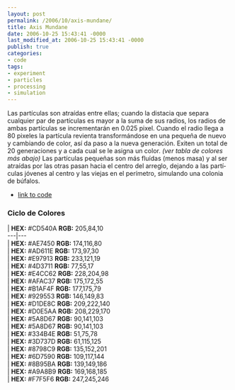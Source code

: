 ```yaml
---
layout: post
permalink: /2006/10/axis-mundane/
title: Axis Mundane
date: 2006-10-25 15:43:41 -0000
last_modified_at: 2006-10-25 15:43:41 -0000
publish: true
categories:
- code
tags:
- experiment
- particles
- processing
- simulation
---
```

Las partí­culas son atraí­das entre ellas; cuando la distacia que separa cualquier par de partí­culas es mayor a la suma de sus radios, los radios de ambas partí­culas se incrementarán en 0.025 pixel. Cuando el radio llega a 80 pixeles la partí­cula revienta transformándose en una pequeña de nuevo y cambiando de color, así da paso a la nueva generación. Exiten un total de 20 generaciones y a cada cual se le asigna un color. _(ver tabla de colores más abajo)_ Las partí­culas pequeñas son más fluí­das (menos masa) y al ser atraí­das por las otras pasan hacia el centro del arreglo, dejando a las partí­culas jóvenes al centro y las viejas en el perí­metro, simulando una colonia de búfalos.

* [link to code](http://www.herbertspencer.net/processing/particles7/ "Link al código fuente para Processing")

### Ciclo de Colores

| **HEX:** #CD540A **RGB:** 205,84,10  
---|---  
| **HEX:** #AE7450 **RGB:** 174,116,80  
| **HEX:** #AD611E **RGB:** 173,97,30  
| **HEX:** #E97913 **RGB:** 233,121,19  
| **HEX:** #4D3711 **RGB:** 77,55,17  
| **HEX:** #E4CC62 **RGB:** 228,204,98  
| **HEX:** #AFAC37 **RGB:** 175,172,55  
| **HEX:** #B1AF4F **RGB:** 177,175,79  
| **HEX:** #929553 **RGB:** 146,149,83  
| **HEX:** #D1DE8C **RGB:** 209,222,140  
| **HEX:** #D0E5AA **RGB:** 208,229,170  
| **HEX:** #5A8D67 **RGB:** 90,141,103  
| **HEX:** #5A8D67 **RGB:** 90,141,103  
| **HEX:** #334B4E **RGB:** 51,75,78  
| **HEX:** #3D737D **RGB:** 61,115,125  
| **HEX:** #8798C9 **RGB:** 135,152,201  
| **HEX:** #6D7590 **RGB:** 109,117,144  
| **HEX:** #8B95BA **RGB:** 139,149,186  
| **HEX:** #A9A8B9 **RGB:** 169,168,185  
| **HEX:** #F7F5F6 **RGB:** 247,245,246
